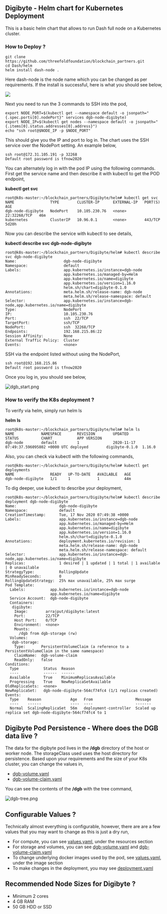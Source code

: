 ## Digibyte - Helm chart for Kubernetes Deployment

This is a basic helm chart that allows to run Dash full node on a Kubernetes cluster.

### How to Deploy ?
```
git clone https://github.com/threefoldfoundation/blockchain_partners.git
cd Dash/helm
helm install dash-node .
```
Here dash-node is the node name which you can be changed as per requirements. If the install is successful, here is what you should see below,

![](../images/helm_deploy_success.png)

Next you need to run the 3 commands to SSH into the pod,
```
export NODE_PORT=$(kubectl get --namespace default -o jsonpath="{.spec.ports[0].nodePort}" services dgb-node-digibyte)
export NODE_IP=$(kubectl get nodes --namespace default -o jsonpath="{.items[0].status.addresses[0].address}")
echo "ssh root@$NODE_IP -p $NODE_PORT"
```
This should give you the IP and port to log in. The chart uses the SSH service over the NodePort setting. An example below,

```
ssh root@172.31.105.191 -p 32268
Default root password is tfnow2020
```
You can alternately log in with the pod IP using the following commands. First get the service name and then describe it with kubectl to get the POD endpoint,

**kubectl get svc**

```
root@k8s-master:~/blockchain_partners/Digibyte/helm# kubectl get svc
NAME                TYPE        CLUSTER-IP      EXTERNAL-IP   PORT(S)        AGE
dgb-node-digibyte   NodePort    10.105.230.76   <none>        22:32268/TCP   46m
kubernetes          ClusterIP   10.96.0.1       <none>        443/TCP        5d20h
```
Now you can describe the service with kubectl to see details,

**kubectl describe svc dgb-node-digibyte**

```
root@k8s-master:~/blockchain_partners/Digibyte/helm# kubectl describe svc dgb-node-digibyte
Name:                     dgb-node-digibyte
Namespace:                default
Labels:                   app.kubernetes.io/instance=dgb-node
                          app.kubernetes.io/managed-by=Helm
                          app.kubernetes.io/name=digibyte
                          app.kubernetes.io/version=1.16.0
                          helm.sh/chart=digibyte-0.1.0
Annotations:              meta.helm.sh/release-name: dgb-node
                          meta.helm.sh/release-namespace: default
Selector:                 app.kubernetes.io/instance=dgb-node,app.kubernetes.io/name=digibyte
Type:                     NodePort
IP:                       10.105.230.76
Port:                     ssh  22/TCP
TargetPort:               ssh/TCP
NodePort:                 ssh  32268/TCP
Endpoints:                192.168.215.86:22
Session Affinity:         None
External Traffic Policy:  Cluster
Events:                   <none>
```

SSH via the endpoint listed without using the NodePort,

```
ssh root@192.168.215.86
Default root password is tfnow2020
```

Once you log in, you should see below,

![dgb_start.png](../images/dgb_start.png)

### How to verify the K8s deployment ?

To verify via helm, simply run helm ls

**helm ls**

```
root@k8s-master:~/blockchain_partners/Digibyte/helm# helm ls
NAME            NAMESPACE       REVISION        UPDATED                                 STATUS          CHART           APP VERSION
dgb-node        default         1               2020-11-17 07:49:37.596095802 +0000 UTC deployed        digibyte-0.1.0  1.16.0
```

Also, you can check via kubectl with the following commands,

```
root@k8s-master:~/blockchain_partners/Digibyte/helm# kubectl get deployments
NAME                READY   UP-TO-DATE   AVAILABLE   AGE
dgb-node-digibyte   1/1     1            1           44m

```

To dig deeper, use kubectl to describe your deployment,

```
root@k8s-master:~/blockchain_partners/Digibyte/helm# kubectl describe deployment dgb-node-digibyte
Name:                   dgb-node-digibyte
Namespace:              default
CreationTimestamp:      Tue, 17 Nov 2020 07:49:38 +0000
Labels:                 app.kubernetes.io/instance=dgb-node
                        app.kubernetes.io/managed-by=Helm
                        app.kubernetes.io/name=digibyte
                        app.kubernetes.io/version=1.16.0
                        helm.sh/chart=digibyte-0.1.0
Annotations:            deployment.kubernetes.io/revision: 1
                        meta.helm.sh/release-name: dgb-node
                        meta.helm.sh/release-namespace: default
Selector:               app.kubernetes.io/instance=dgb-node,app.kubernetes.io/name=digibyte
Replicas:               1 desired | 1 updated | 1 total | 1 available | 0 unavailable
StrategyType:           RollingUpdate
MinReadySeconds:        0
RollingUpdateStrategy:  25% max unavailable, 25% max surge
Pod Template:
  Labels:           app.kubernetes.io/instance=dgb-node
                    app.kubernetes.io/name=digibyte
  Service Account:  dgb-node-digibyte
  Containers:
   digibyte:
    Image:        arrajput/digibyte:latest
    Port:         22/TCP
    Host Port:    0/TCP
    Environment:  <none>
    Mounts:
      /dgb from dgb-storage (rw)
  Volumes:
   dgb-storage:
    Type:       PersistentVolumeClaim (a reference to a PersistentVolumeClaim in the same namespace)
    ClaimName:  dgb-volume-claim
    ReadOnly:   false
Conditions:
  Type           Status  Reason
  ----           ------  ------
  Available      True    MinimumReplicasAvailable
  Progressing    True    NewReplicaSetAvailable
OldReplicaSets:  <none>
NewReplicaSet:   dgb-node-digibyte-564cf74fc4 (1/1 replicas created)
Events:
  Type    Reason             Age   From                   Message
  ----    ------             ----  ----                   -------
  Normal  ScalingReplicaSet  56m   deployment-controller  Scaled up replica set dgb-node-digibyte-564cf74fc4 to 1
```

## Digibyte Pod Persistence - Where does the DGB data live ?

The data for the digibyte pod lives in the **/dgb** directory of the host or worker node. The storageClass used uses the host directory for persistence. Based upon your requirements and the size of your K8s cluster, you can change the values in,

* [dgb-volume.yaml](templates/dgb-volume.yaml)
* [dgb-volume-claim.yaml](templates/dgb-volume-claim.yaml)


You can see the contents of the **/dgb** with the tree command,

![dgb-tree.png](../images/dgb-tree.png)

## Configurable Values ?

Technically almost everything is configurable, however, there are are a few values that you may want to change as this is just a dry run,

* For compute, you can see [values.yaml](values.yaml), under the resources section
* For storage and volumes, you can see [dgb-volume.yaml](templates/dgb-volume.yaml) and [dgb-volume-claim.yaml](templates/dgb-volume-claim.yaml)
* To change underlying docker images used by the pod, see [values.yaml](values.yaml), under the image section
* To make changes in the deployment, you may see [deployment.yaml](templates/deployment.yaml)

## Recommended Node Sizes for Digibyte ?

* Minimum 2 cores 
* 4 GB RAM  
* 50 GB HDD or SSD


